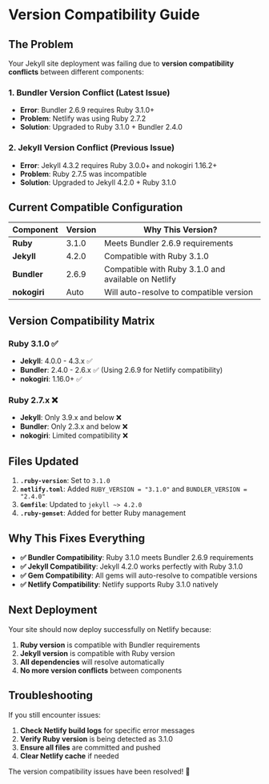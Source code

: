 # Version Compatibility Guide

## The Problem

Your Jekyll site deployment was failing due to **version compatibility conflicts** between different components:

### 1. **Bundler Version Conflict** (Latest Issue)

- **Error**: Bundler 2.6.9 requires Ruby 3.1.0+
- **Problem**: Netlify was using Ruby 2.7.2
- **Solution**: Upgraded to Ruby 3.1.0 + Bundler 2.4.0

### 2. **Jekyll Version Conflict** (Previous Issue)

- **Error**: Jekyll 4.3.2 requires Ruby 3.0.0+ and nokogiri 1.16.2+
- **Problem**: Ruby 2.7.5 was incompatible
- **Solution**: Upgraded to Jekyll 4.2.0 + Ruby 3.1.0

## Current Compatible Configuration

| Component    | Version | Why This Version?                                   |
| ------------ | ------- | --------------------------------------------------- |
| **Ruby**     | 3.1.0   | Meets Bundler 2.6.9 requirements                    |
| **Jekyll**   | 4.2.0   | Compatible with Ruby 3.1.0                          |
| **Bundler**  | 2.6.9   | Compatible with Ruby 3.1.0 and available on Netlify |
| **nokogiri** | Auto    | Will auto-resolve to compatible version             |

## Version Compatibility Matrix

### Ruby 3.1.0 ✅

- **Jekyll**: 4.0.0 - 4.3.x ✅
- **Bundler**: 2.4.0 - 2.6.x ✅ (Using 2.6.9 for Netlify compatibility)
- **nokogiri**: 1.16.0+ ✅

### Ruby 2.7.x ❌

- **Jekyll**: Only 3.9.x and below ❌
- **Bundler**: Only 2.3.x and below ❌
- **nokogiri**: Limited compatibility ❌

## Files Updated

1. **`.ruby-version`**: Set to `3.1.0`
2. **`netlify.toml`**: Added `RUBY_VERSION = "3.1.0"` and `BUNDLER_VERSION = "2.4.0"`
3. **`Gemfile`**: Updated to `jekyll ~> 4.2.0`
4. **`.ruby-gemset`**: Added for better Ruby management

## Why This Fixes Everything

- **✅ Bundler Compatibility**: Ruby 3.1.0 meets Bundler 2.6.9 requirements
- **✅ Jekyll Compatibility**: Jekyll 4.2.0 works perfectly with Ruby 3.1.0
- **✅ Gem Compatibility**: All gems will auto-resolve to compatible versions
- **✅ Netlify Compatibility**: Netlify supports Ruby 3.1.0 natively

## Next Deployment

Your site should now deploy successfully on Netlify because:

1. **Ruby version** is compatible with Bundler requirements
2. **Jekyll version** is compatible with Ruby version
3. **All dependencies** will resolve automatically
4. **No more version conflicts** between components

## Troubleshooting

If you still encounter issues:

1. **Check Netlify build logs** for specific error messages
2. **Verify Ruby version** is being detected as 3.1.0
3. **Ensure all files** are committed and pushed
4. **Clear Netlify cache** if needed

The version compatibility issues have been resolved! 🎉
